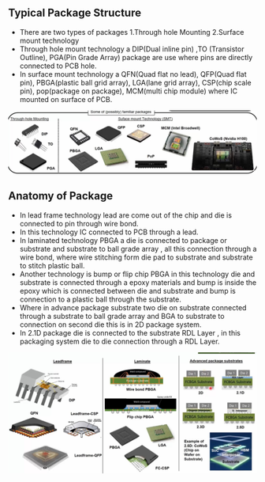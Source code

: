 ## Typical Package Structure
* There are two types of packages 1.Through hole Mounting 2.Surface mount technology
* Through hole mount technology a DIP(Dual inline pin) ,TO (Transistor Outline), PGA(Pin Grade Array) package are use where pins are directly connected to PCB hole.
* In surface mount technology a QFN(Quad flat no lead), QFP(Quad flat pin), PBGA(plastic ball grid array), LGA(lane grid array), CSP(chip scale pin), pop(package on package), MCM(multi chip module) where IC mounted on surface of PCB.
<img src="/IMG5.jpg" alt="image">

## Anatomy of Package
* In lead frame technology lead are come out of the chip and die is connected to pin through wire bond.
* In this technology IC connected to PCB through a lead.
* In laminated technology PBGA a die is connected to package or substrate and substrate to ball grade array , all this connection through a wire bond, where wire stitching form die pad to substrate  and substrate to stitch plastic ball.
* Another technology is bump or flip chip PBGA in this technology die and substrate is connected through a epoxy materials and bump is inside the epoxy which is connected between die and substrate and bump is connection to a plastic ball through the substrate.
* Where in advance package substrate two die on substrate connected through a substrate to ball grade array and BGA to substrate to connection on second die this is in 2D package system.
* In 2.1D package die is connected to the substrate RDL Layer , in this packaging system die to die connection through a RDL Layer.   
<img src="/IMG6.jpg" alt="image">



